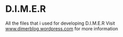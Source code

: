 # D.I.M.E.R
All the files that i used for developing D.I.M.E.R
Visit www.dimerblog.wordpress.com for more information
